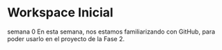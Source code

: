 # Workspace Inicial
 semana 0
 En esta semana, nos estamos familiarizando con GitHub, para poder usarlo en el proyecto de la Fase 2.
